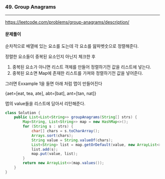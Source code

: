 ### 49. Group Anagrams

---
https://leetcode.com/problems/group-anagrams/description/

#### 문제풀이

순차적으로 배열에 있는 요소를 도는데 각 요소를 앒파벳숫으로 정렬해준다.

정렬한 요소들이 중복된 요소인지 아닌지 체크한 후 

1. 중복된 요소가 아니면 리스트 객체를 만들어 정렬하기전 값을 리스트에 넣는다.
2. 중복된 요소면 Map에 존재한 리스트를 가져와 정렬하기전 값을 넣어준다.

그러면 Exxample 1을 들면 아래 처럼 맵이 만들어진다

{aet=[eat, tea, ate], abt=[bat], ant=[tan, nat]}

맵의 value들을 리스트에 담아서 리턴해준다.


```java
class Solution {
    public List<List<String>> groupAnagrams(String[] strs) {
        Map<String, List<String>> map = new HashMap<>();
        for (String s : strs) {
            char[] chars = s.toCharArray();
            Arrays.sort(chars);
            String value = String.valueOf(chars);
            List<String> list = map.getOrDefault(value, new ArrayList<>());
            list.add(s);
            map.put(value, list);
        }
        return new ArrayList<>(map.values());
    }
}
```
